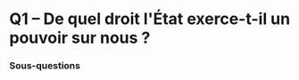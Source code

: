 # Q1 – De quel droit l'État exerce-t-il un pouvoir sur nous ?

### Sous-questions

<script>subPages()</script>